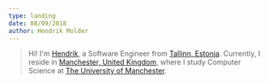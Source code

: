 ```yaml
---
type: landing
date: 08/09/2018
author: Hendrik Molder
---
```


> Hi! I'm [Hendrik](https://linkedin.com/in/hendrikmolder), a Software Engineer from
> [Tallinn, Estonia](https://teleport.org/cities/tallinn/). Currently, I reside in
> [Manchester, United Kingdom](https://teleport.org/cities/manchester/), where I study Computer Science
> at [The University of Manchester](http://manchester.ac.uk).
